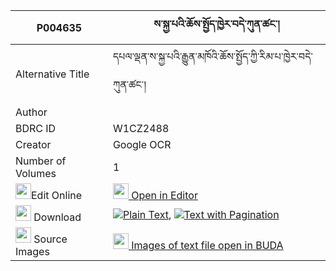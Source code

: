 |P004635|ས་སྐྱ་པའི་ཆོས་སྤྱོད་ཁྱེར་བདེ་ཀུན་ཚང་། 
| --- | --- 
|Alternative Title |དཔལ་ལྡན་ས་སྐྱ་པའི་རྒྱུན་མཁོའི་ཆོས་སྤྱོད་ཀྱི་རིམ་པ་ཁྱེར་བདེ་ཀུན་ཚང་།
|Author | 
|BDRC ID | W1CZ2488
|Creator | Google OCR
|Number of Volumes| 1
|<img width="25" src="https://img.icons8.com/color/25/000000/edit-property.png">Edit Online| [<img width="25" src="https://avatars.githubusercontent.com/u/45091458?s=200&v=4"> Open in Editor](http://editor.openpecha.org/P004635)
|<img width="25" src="https://img.icons8.com/fluent/48/000000/download-2.png"/>  Download | [![](https://img.icons8.com/color/20/000000/txt.png)Plain Text](https://github.com/Openpecha/P004635/releases/download/v1/sakyapa_i_chocho_khyer_de_kun__plain_P004635.zip), [![](https://img.icons8.com/color/20/000000/txt.png)Text with Pagination](https://github.com/Openpecha/P004635/releases/download/v1/sakyapa_i_chocho_khyer_de_kun__pages_P004635.zip)
|<img width="25" src="https://img.icons8.com/plasticine/100/000000/pictures-folder.png"/>  Source Images | [<img width="25" src="https://library.bdrc.io/icons/BUDA-small.svg"> Images of text file open in BUDA](https://library.bdrc.io/show/bdr:W1CZ2488)